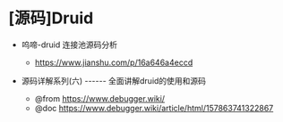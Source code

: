 # [源码]Druid

- 呜啼-druid 连接池源码分析
  - https://www.jianshu.com/p/16a646a4eccd

- 源码详解系列(六) ------ 全面讲解druid的使用和源码
  - @from https://www.debugger.wiki/
  - @doc https://www.debugger.wiki/article/html/157863741322867